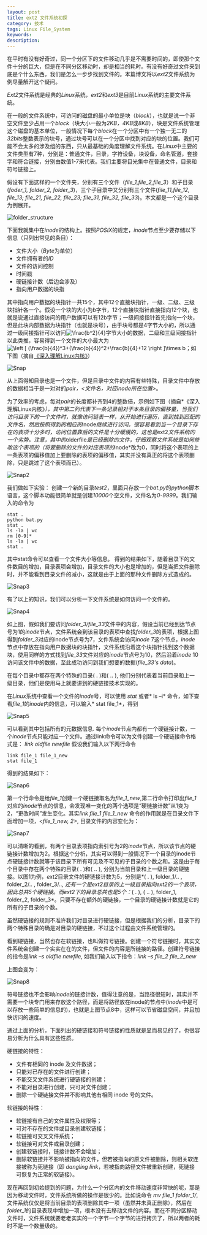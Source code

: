 ```yaml
---
layout: post
title: ext2 文件系统初探
category: 技术
tags: Linux File_System
keywords: 
description: 
---
```

在平时有没有好奇过，同一个分区下的文件移动几乎是不需要时间的，即使那个文件十分的巨大，但是在不同分区移动时，却是相当的耗时。有没有好奇过文件夹到底是个什么东西，我们是怎么一步步找到文件的。本篇博文将以*ext2*文件系统为例尽量解开这个疑问。

*Ext2*文件系统是经典的*Linux*系统，*ext2*和*ext3*是目前*Linux*系统的主要文件系统。

在一般的文件系统中，可访问的磁盘的最小单位是块（*block*），也就是说一个非空文件至少占用一个*block*（块大小一般为*2KB，4KB*或*8KB*），块是文件系统管理这个磁盘的基本单位，一般情况下每个*block*在一个分区中有一个独一无二的*32bits*整数表示的块号，通过块号可以在一个分区中找到对应的块的位置。我们可能不会太多的涉及组的东西，只从最基础的角度理解文件系统。在*Linux*中主要的文件类型有7种，分别是：普通文件，目录，字符设备，块设备，命名管道，套接字和符合链接，分别由数值1-7来代表。我们主要将目光集中在普通文件，目录和符号链接上。

假设有下面这样的一个文件夹，分别有三个文件（*file_1,file_2,file_3*）和子目录(*foder_1, folder_2, folder_3*)，三个子目录中又分别有三个文件(*file_11,file_12, file_13; file_21, file_22, file_23; file_31, file_32, file_33*)。本文都是一个这个目录为例展开。

![folder_structure](/public/img/ext2/1.PNG)

下面我就集中在*inode*的结构上。按照*POSIX*的规定，*inode*节点至少要存储以下信息（只列出常见的条目）：

- 文件大小（*Byte*为单位）
- 文件拥有者的*ID*
- 文件的访问控制
- 时间戳
- 硬链接计数（后边会涉及）
- 指向用户数据的块指

其中指向用户数据的块指针一共15个，其中12个直接块指针，一级、二级、三级块指针各一个。假设一个块的大小为b字节，12个直接块指针直接指向12个块，也就是说通过直接访问的用户数据可以有12b字节；一级间接指针首先指向一个块，但是此块内部数据为块指针（也就是块号），由于块号都是4字节大小的，所以通过一级间接指针可以访问<img src="http://latex.codecogs.com/gif.latex?\frac{b^2}{4}" title="\frac{b^2}{4}" />字节大小的数据，二级和三级间接指针以此类推，容易得到一个文件的大小最大为<img src="http://latex.codecogs.com/gif.latex?\left&space;[&space;(\frac{b}{4})^3&plus;(\frac{b}{4})^2&plus;\frac{b}{4}&plus;12&space;\right&space;]\times&space;b" title="\left [ (\frac{b}{4})^3+(\frac{b}{4})^2+\frac{b}{4}+12 \right ]\times b" />；如下图（摘自[《深入理解Linux内核》](http://www.amazon.com/Understanding-Linux-Kernel-Third-Edition/dp/0596005652/ref=sr_1_1?ie=UTF8&qid=1414327369&sr=8-1&keywords=understanding+linux+kernel)）

![Snap](/public/img/ext2/2.PNG)

从上面得知目录也是一个文件，但是目录中文件的内容有些特殊，目录文件中存放的数据相当于是一对对的*pair，<文件名，对应inode所在位置>*。

为了效率的考虑，每对*pair*的长度都补齐到4的整数倍，示例如下图（摘自*《深入理解Linux内核》*），其中第二列代表下一条记录相对于本条目录的偏移量，当我们访问目录下的一个文件时，就像访问链表一样，从开始进行遍历，直到找到匹配的文件名，然后按照得到的相应的*inode*继续进行访问。很容易看到当一个目录下存在的表项十分多时，访问位置靠后的文件是十分缓慢的，这也是*ext2*文件系统的一个劣势。注意，其中的*olderfile*是已经删除的文件，仔细观察文件系统是如何修改这个表项的（将要删除的文件的对应表项的*inode*改为0，同时将这个表项的上一条表项的偏移值加上要删除的表项的偏移值，其实并没有真正的将这个表项删除，只是跳过了这个表项而已）。

![Snap2](/public/img/ext2/3.PNG)

我们做如下实验：
创建一个新的目录*test2*，里面只存放一个*bat.py*的*python*脚本语言，这个脚本功能很简单就是创建*10000*个空文件，文件名为*0-9999*。我们输入的命令为

``` 
stat .
python bat.py
stat .
ls -la | wc
rm [0-9]*
ls -la | wc
stat .
```

其中stat命令可以查看一个文件大小等信息。
得到的结果如下，随着目录下的文件数目的增加，目录表项会增加，目录文件的大小也是增加的，但是当把文件删除时，并不能看到目录文件的减小，这就是由于上面的那种文件删除方式造成的。

![Snap3](/public/img/ext2/4.PNG)

有了以上的知识，我们可以分析一下文件系统是如何访问一个文件的。

![Snap4](/public/img/ext2/5.PNG)

如上图，假如我们要访问*folder_3/file_33*文件中的内容，假设当前已经到达节点号为1的*inode*节点，文件系统会到该目录的表项中查找*folder_3*的表项，根据上图得到*folder_3*对应的inode节点号为7，文件系统会访问*inode* 7这个节点，*inode*节点中存放在指向用户数据块的块指针，文件系统沿着这个块指针找到这个数据块，使用同样的方式找到*file_33*文件对应的*inode*节点号为10，然后沿着*inode* 10访问该文件中的数据，至此成功访问到我们想要的数据(*file_33's data*)。

在每个目录中都存在两个特殊的目录( . )和( .. ), 他们分别代表着当前目录和上一级目录，他们是使用马上就要讲到的硬链接技术实现的。

在*Linux*系统中查看一个文件的*inode*号，可以使用 *stat* 或者* ls –i* 命令，如下查看*file_1*的*inode*内的信息，可以输入* stat file_1*，得到

![Snap5](/public/img/ext2/6.PNG)

可以看到其中包括所有的元数据信息.
每个*inode*节点内都有一个硬链接计数，一个*inode*节点只能对应一个文件。通过link命令可以为文件创建一个硬链接命令格式是： *link oldfile newfile*
假设我们输入以下两行命令

```
link file_1 file_1_new
stat file_1
```

得到的结果如下：

![Snap6](/public/img/ext2/7.PNG)

第一个行命令是给*file_1*创建一个硬链接取名为*file_1_new*,第二行命令打印出*file_1*对应的*inode*节点的信息，会发现唯一变化的两个选项是“硬链接计数”从1变为2，“更改时间”发生变化。其实*link file_1 file_1_new* 命令的作用就是在目录文件下面增加一项，*<file_1_new, 2>*, 目录文件的内容变化为：

![Snap7](/public/img/ext2/8.JPEG)

可以清晰的看到，有两个目录表项指向索引号为2的*inode*节点，所以该节点的硬链接计数增加为2。根据这个分析，其实可以得到一般情况下一个目录的inode节点硬链接计数就等于该目录下所有可见及不可见的子目录的个数之和。这是由于每个目录中存在两个特殊的目录( . )和( .. ), 分别为当前目录和上一级目录的硬链接。以图1为例，*ext2*目录文件的硬链接计数为5，分别是*( . ), folder_1/.. , folder_2/.. , folder_3/..*, 还有一个是ext2目录的上一级目录指向ext2的一个表项，因此总共5个硬链接。而ext2下的目录总共也是5个：*( . ), ( .. ), folder_1, folder_2, folder_3*。只要不存在额外的硬链接，一个目录的硬链接计数就是它的所有的子目录的个数。

虽然硬链接的规则不准许我们对目录进行硬链接，但是根据我们的分析，目录下的两个特殊目录的确是对目录的硬链接，不过这个过程由文件系统管理的。

看到硬链接，当然也存在软链接，也叫做符号链接。创建一个符号链接时，其实文件系统会创建一个实实在在的文件，但文件的内容是所链接的路径。创建符号链接的指令是*link –s oldfile  newfile*, 如我们输入以下指令：*link –s file_2 file_2_new*

上图会变为：

![Snap8](/public/img/ext2/9.JPEG)

符号链接也不会影响*inode*的链接计数，值得注意的是，当路径很短时，其实并不需要一个块专门用来存放这个路径，而是将路径放在inode的节点中(*inode*中是可以存放一些简单的信息的)，也就是上图节点8中，这样可以节省磁盘空间，并且加快访问的速度。

通过上面的分析，下面列出的硬链接和符号链接的性质就是显而易见的了，也很容易分析为什么具有这些性质。

硬链接的特性：

- 文件有相同的 inode 及文件数据；
- 只能对已存在的文件进行创建；
- 不能交叉文件系统进行硬链接的创建；
- 不能对目录进行创建，只可对文件创建；
- 删除一个硬链接文件并不影响其他有相同 inode 号的文件。

软链接的特性：

- 软链接有自己的文件属性及权限等；
- 可对不存在的文件或目录创建软链接；
- 软链接可交叉文件系统；
- 软链接可对文件或目录创建；
- 创建软链接时，链接计数不会增加；
- 删除软链接并不影响被指向的文件，但若被指向的原文件被删除，则相关软连接被称为死链接（即 *dangling link*，若被指向路径文件被重新创建，死链接可恢复为正常的软链接）。

现在再回到初始提到的问题，为什么一个分区内的文件移动速度非常快的呢，那是因为移动文件时，文件系统所做的操作是很少的。比如说命令 *mv file_1 folder_1/*, 文件系统仅仅是将当前目录的表项删除其中一项（虽然并未真正删除），然后在*folder_1*的目录表现中增加一项，根本没有去移动文件的内容。而在不同分区移动文件时，文件系统就要老老实实的一个字节一个字节的进行拷贝了，所以两者的耗时不是一个数量级的。